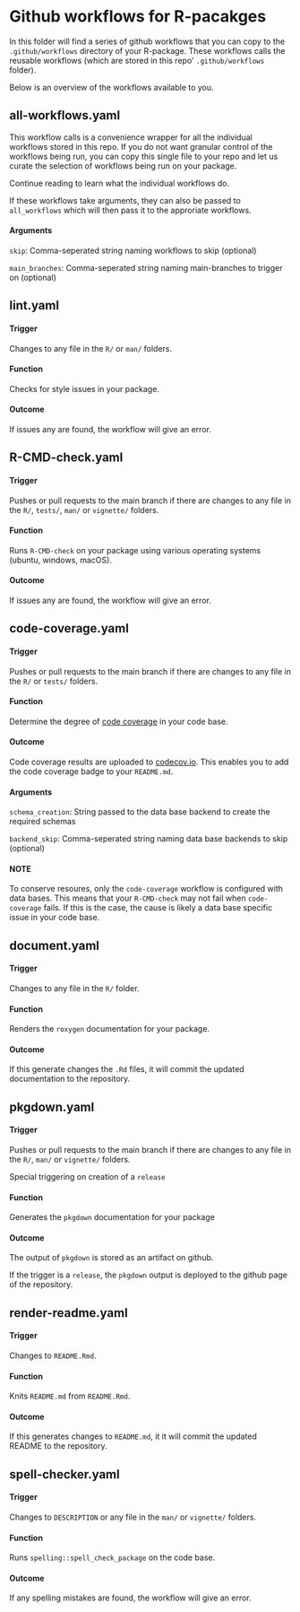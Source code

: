 # Github workflows for R-pacakges
In this folder will find a series of github workflows that you can copy to the `.github/workflows` directory of your
R-package.
These workflows calls the reusable workflows (which are stored in this repo' `.github/workflows` folder).

Below is an overview of the workflows available to you.
## all-workflows.yaml
This workflow calls is a convenience wrapper for all the individual workflows stored in this repo.
If you do not want granular control of the workflows being run, you can copy this single file to your repo and let us
curate the selection of workflows being run on your package.

Continue reading to learn what the individual workflows do.

If these workflows take arguments, they can also be passed to `all_workflows` which will then pass it to the approriate
workflows.

#### Arguments
`skip`: Comma-seperated string naming workflows to skip (optional)

`main_branches`: Comma-seperated string naming main-branches to trigger on (optional)

## lint.yaml
#### Trigger
Changes to any file in the `R/` or `man/` folders.

#### Function
Checks for style issues in your package.

#### Outcome
If issues any are found, the workflow will give an error.


## R-CMD-check.yaml
#### Trigger
Pushes or pull requests to the main branch if there are changes to any file in the `R/`, `tests/`, `man/` or `vignette/`
folders.

#### Function
Runs `R-CMD-check` on your package using various operating systems (ubuntu, windows, macOS).

#### Outcome
If issues any are found, the workflow will give an error.


## code-coverage.yaml
#### Trigger
Pushes or pull requests to the main branch if there are changes to any file in the `R/` or `tests/` folders.

#### Function
Determine the degree of [code coverage](https://en.wikipedia.org/wiki/Code_coverage) in your code base.

#### Outcome
Code coverage results are uploaded to [codecov.io](https://about.codecov.io/).
This enables you to add the code coverage badge to your `README.md`.

#### Arguments
`schema_creation`: String passed to the data base backend to create the required schemas

`backend_skip`: Comma-seperated string naming data base backends to skip (optional)

#### NOTE
To conserve resoures, only the `code-coverage` workflow is configured with data bases.
This means that your `R-CMD-check` may not fail when `code-coverage` fails.
If this is the case, the cause is likely a data base specific issue in your code base.


## document.yaml
#### Trigger
Changes to any file in the `R/` folder.

#### Function
Renders the `roxygen` documentation for your package.

#### Outcome
If this generate changes the `.Rd` files, it will commit the updated documentation to the repository.


## pkgdown.yaml
#### Trigger
Pushes or pull requests to the main branch if there are changes to any file in the `R/`, `man/` or `vignette/` folders.

Special triggering on creation of a `release`

#### Function
Generates the `pkgdown` documentation for your package

#### Outcome
The output of `pkgdown` is stored as an artifact on github.

If the trigger is a `release`, the `pkgdown` output is deployed to the github page of the repository.


## render-readme.yaml
#### Trigger
Changes to `README.Rmd`.

#### Function
Knits `README.md` from `README.Rmd`.

#### Outcome
If this generates changes to `README.md`, it it will commit the updated README to the repository.


## spell-checker.yaml
#### Trigger
Changes to `DESCRIPTION` or any file in the `man/` or `vignette/` folders.

#### Function
Runs `spelling::spell_check_package` on the code base.

#### Outcome
If any spelling mistakes are found, the workflow will give an error.
